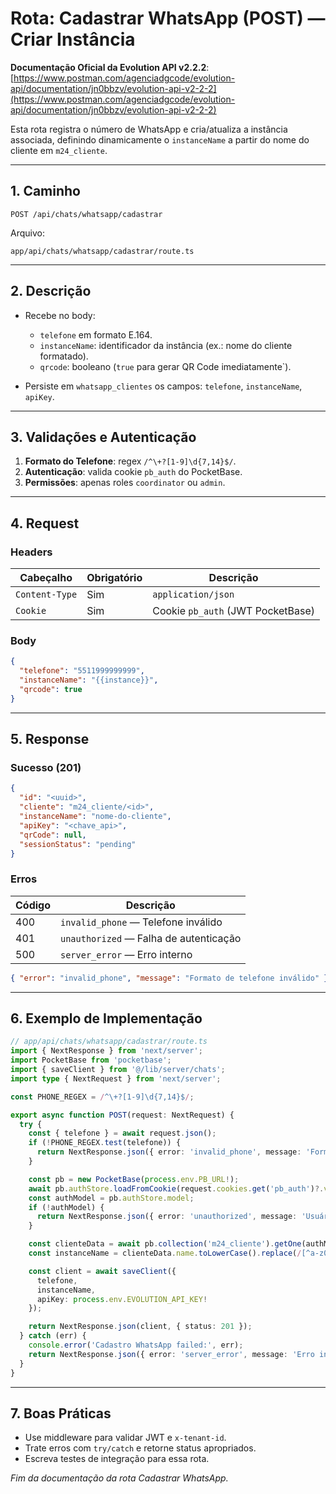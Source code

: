 # Rota: Cadastrar WhatsApp (POST) — Criar Instância

**Documentação Oficial da Evolution API v2.2.2**: [https://www.postman.com/agenciadgcode/evolution-api/documentation/jn0bbzv/evolution-api-v2-2-2](https://www.postman.com/agenciadgcode/evolution-api/documentation/jn0bbzv/evolution-api-v2-2-2)

Esta rota registra o número de WhatsApp e cria/atualiza a instância associada, definindo dinamicamente o `instanceName` a partir do nome do cliente em `m24_cliente`.

---

## 1. Caminho

```
POST /api/chats/whatsapp/cadastrar
```

Arquivo:

```
app/api/chats/whatsapp/cadastrar/route.ts
```

---

## 2. Descrição

* Recebe no body:

  * `telefone` em formato E.164.
  * `instanceName`: identificador da instância (ex.: nome do cliente formatado).
  * `qrcode`: booleano (`true` para gerar QR Code imediatamente\`).
* Persiste em `whatsapp_clientes` os campos: `telefone`, `instanceName`, `apiKey`.

---

## 3. Validações e Autenticação

1. **Formato do Telefone**: regex `/^\+?[1-9]\d{7,14}$/`.
2. **Autenticação**: valida cookie `pb_auth` do PocketBase.
3. **Permissões**: apenas roles `coordinator` ou `admin`.

---

## 4. Request

### Headers

| Cabeçalho      | Obrigatório | Descrição                         |
| -------------- | ----------- | --------------------------------- |
| `Content-Type` | Sim         | `application/json`                |
| `Cookie`       | Sim         | Cookie `pb_auth` (JWT PocketBase) |

### Body

```json
{
  "telefone": "5511999999999",
  "instanceName": "{{instance}}",
  "qrcode": true
}
```

---

## 5. Response

### Sucesso (201)

```json
{
  "id": "<uuid>",
  "cliente": "m24_cliente/<id>",
  "instanceName": "nome-do-cliente",
  "apiKey": "<chave_api>",
  "qrCode": null,
  "sessionStatus": "pending"
}
```

### Erros

| Código | Descrição                              |
| ------ | -------------------------------------- |
| 400    | `invalid_phone` — Telefone inválido    |
| 401    | `unauthorized` — Falha de autenticação |
| 500    | `server_error` — Erro interno          |

```json
{ "error": "invalid_phone", "message": "Formato de telefone inválido" }
```

---

## 6. Exemplo de Implementação

```ts
// app/api/chats/whatsapp/cadastrar/route.ts
import { NextResponse } from 'next/server';
import PocketBase from 'pocketbase';
import { saveClient } from '@/lib/server/chats';
import type { NextRequest } from 'next/server';

const PHONE_REGEX = /^\+?[1-9]\d{7,14}$/;

export async function POST(request: NextRequest) {
  try {
    const { telefone } = await request.json();
    if (!PHONE_REGEX.test(telefone)) {
      return NextResponse.json({ error: 'invalid_phone', message: 'Formato de telefone inválido' }, { status: 400 });
    }

    const pb = new PocketBase(process.env.PB_URL!);
    await pb.authStore.loadFromCookie(request.cookies.get('pb_auth')?.value || '');
    const authModel = pb.authStore.model;
    if (!authModel) {
      return NextResponse.json({ error: 'unauthorized', message: 'Usuário não autenticado' }, { status: 401 });
    }

    const clienteData = await pb.collection('m24_cliente').getOne(authModel.id);
    const instanceName = clienteData.name.toLowerCase().replace(/[^a-z0-9]+/g, '-');

    const client = await saveClient({
      telefone,
      instanceName,
      apiKey: process.env.EVOLUTION_API_KEY!
    });

    return NextResponse.json(client, { status: 201 });
  } catch (err) {
    console.error('Cadastro WhatsApp failed:', err);
    return NextResponse.json({ error: 'server_error', message: 'Erro interno' }, { status: 500 });
  }
}
```

---

## 7. Boas Práticas

* Use middleware para validar JWT e `x-tenant-id`.
* Trate erros com `try/catch` e retorne status apropriados.
* Escreva testes de integração para essa rota.

*Fim da documentação da rota Cadastrar WhatsApp.*
